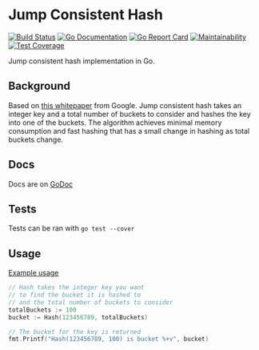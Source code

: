 # Jump Consistent Hash

[![Build Status](https://travis-ci.org/mtchavez/jumpconshash.svg)](https://travis-ci.org/mtchavez/jumpconshash)
[![Go Documentation](http://img.shields.io/badge/go-documentation-blue.svg?style=flat-square)](http://godoc.org/github.com/mtchavez/jumpconshash)
[![Go Report Card](https://goreportcard.com/badge/github.com/mtchavez/jumpconshash)](https://goreportcard.com/report/github.com/mtchavez/jumpconshash)
[![Maintainability](https://api.codeclimate.com/v1/badges/6934d64e8d7f8b85bf47/maintainability)](https://codeclimate.com/github/mtchavez/jumpconshash/maintainability)
[![Test Coverage](https://api.codeclimate.com/v1/badges/6934d64e8d7f8b85bf47/test_coverage)](https://codeclimate.com/github/mtchavez/jumpconshash/test_coverage)

Jump consistent hash implementation in Go.

## Background

Based on [this whitepaper](http://www.smallake.kr/wp-content/uploads/2014/08/1406.2294.pdf) from Google. Jump consistent hash takes an integer key and a total number of buckets to consider and hashes the key into one of the buckets. The algorithm achieves minimal memory consumption and fast hashing that has a small change in hashing as total buckets change.

## Docs

Docs are on [GoDoc](http://godoc.org/github.com/mtchavez/jumpconshash)

## Tests

Tests can be ran with `go test --cover`

## Usage

[Example usage](http://godoc.org/github.com/mtchavez/jumpconshash#example-Hash)

```go
// Hash takes the integer key you want
// to find the bucket it is hashed to
// and the total number of buckets to consider
totalBuckets := 100
bucket := Hash(123456789, totalBuckets)

// The bucket for the key is returned
fmt.Printf("Hash(123456789, 100) is bucket %+v", bucket)
```
